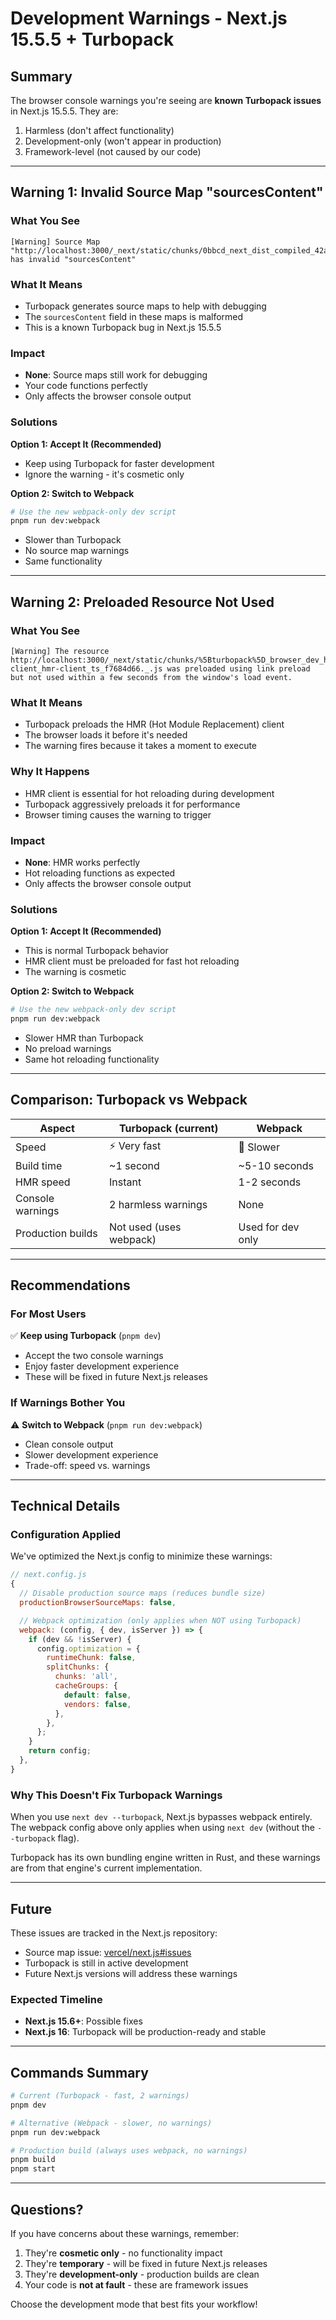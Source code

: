 # Development Warnings - Next.js 15.5.5 + Turbopack

## Summary

The browser console warnings you're seeing are **known Turbopack issues** in Next.js 15.5.5. They are:
1. Harmless (don't affect functionality)
2. Development-only (won't appear in production)
3. Framework-level (not caused by our code)

---

## Warning 1: Invalid Source Map "sourcesContent"

### What You See
```
[Warning] Source Map "http://localhost:3000/_next/static/chunks/0bbcd_next_dist_compiled_42a3f722._.js.map" has invalid "sourcesContent"
```

### What It Means
- Turbopack generates source maps to help with debugging
- The `sourcesContent` field in these maps is malformed
- This is a known Turbopack bug in Next.js 15.5.5

### Impact
- **None**: Source maps still work for debugging
- Your code functions perfectly
- Only affects the browser console output

### Solutions

**Option 1: Accept It (Recommended)**
- Keep using Turbopack for faster development
- Ignore the warning - it's cosmetic only

**Option 2: Switch to Webpack**
```bash
# Use the new webpack-only dev script
pnpm run dev:webpack
```
- Slower than Turbopack
- No source map warnings
- Same functionality

---

## Warning 2: Preloaded Resource Not Used

### What You See
```
[Warning] The resource http://localhost:3000/_next/static/chunks/%5Bturbopack%5D_browser_dev_hmr-client_hmr-client_ts_f7684d66._.js was preloaded using link preload but not used within a few seconds from the window's load event.
```

### What It Means
- Turbopack preloads the HMR (Hot Module Replacement) client
- The browser loads it before it's needed
- The warning fires because it takes a moment to execute

### Why It Happens
- HMR client is essential for hot reloading during development
- Turbopack aggressively preloads it for performance
- Browser timing causes the warning to trigger

### Impact
- **None**: HMR works perfectly
- Hot reloading functions as expected
- Only affects the browser console output

### Solutions

**Option 1: Accept It (Recommended)**
- This is normal Turbopack behavior
- HMR client must be preloaded for fast hot reloading
- The warning is cosmetic

**Option 2: Switch to Webpack**
```bash
# Use the new webpack-only dev script
pnpm run dev:webpack
```
- Slower HMR than Turbopack
- No preload warnings
- Same hot reloading functionality

---

## Comparison: Turbopack vs Webpack

| Aspect | Turbopack (current) | Webpack |
|--------|-------------------|---------|
| Speed | ⚡ Very fast | 🐌 Slower |
| Build time | ~1 second | ~5-10 seconds |
| HMR speed | Instant | 1-2 seconds |
| Console warnings | 2 harmless warnings | None |
| Production builds | Not used (uses webpack) | Used for dev only |

---

## Recommendations

### For Most Users
✅ **Keep using Turbopack** (`pnpm dev`)
- Accept the two console warnings
- Enjoy faster development experience
- These will be fixed in future Next.js releases

### If Warnings Bother You
⚠️ **Switch to Webpack** (`pnpm run dev:webpack`)
- Clean console output
- Slower development experience
- Trade-off: speed vs. warnings

---

## Technical Details

### Configuration Applied

We've optimized the Next.js config to minimize these warnings:

```javascript
// next.config.js
{
  // Disable production source maps (reduces bundle size)
  productionBrowserSourceMaps: false,

  // Webpack optimization (only applies when NOT using Turbopack)
  webpack: (config, { dev, isServer }) => {
    if (dev && !isServer) {
      config.optimization = {
        runtimeChunk: false,
        splitChunks: {
          chunks: 'all',
          cacheGroups: {
            default: false,
            vendors: false,
          },
        },
      };
    }
    return config;
  },
}
```

### Why This Doesn't Fix Turbopack Warnings

When you use `next dev --turbopack`, Next.js bypasses webpack entirely. The webpack config above only applies when using `next dev` (without the `--turbopack` flag).

Turbopack has its own bundling engine written in Rust, and these warnings are from that engine's current implementation.

---

## Future

These issues are tracked in the Next.js repository:
- Source map issue: [vercel/next.js#issues](https://github.com/vercel/next.js/issues)
- Turbopack is still in active development
- Future Next.js versions will address these warnings

### Expected Timeline
- **Next.js 15.6+**: Possible fixes
- **Next.js 16**: Turbopack will be production-ready and stable

---

## Commands Summary

```bash
# Current (Turbopack - fast, 2 warnings)
pnpm dev

# Alternative (Webpack - slower, no warnings)
pnpm run dev:webpack

# Production build (always uses webpack, no warnings)
pnpm build
pnpm start
```

---

## Questions?

If you have concerns about these warnings, remember:
1. They're **cosmetic only** - no functionality impact
2. They're **temporary** - will be fixed in future Next.js releases
3. They're **development-only** - production builds are clean
4. Your code is **not at fault** - these are framework issues

Choose the development mode that best fits your workflow!
